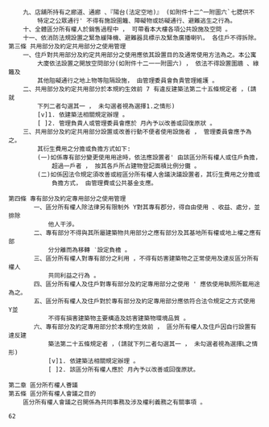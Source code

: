         九、店舖所持有之廊道、通廊 、『陽台(法定空地)』 (如附件十二^一附圖六`七腮供不
            特定之公眾通行' 不得有施設圉籬、障礙物或妨礙通行、避難逃生之行為。
        十、全體區分所有權人於銷售過程中 ， 可帶看本大樓各項公共設施及空問 。
        十一、依消防法規設置之緊急緩降機、避難器具標示及緊急廣播喇叭， 各住戶不得拆除。
    第三條 共用部分及約定共用部分之使用管理
        一、住戶對共用部分及約定共用部分之使用應依其設置目的及通常使用方法為之。本公寓
            大廈依法設置之開放空問部分(如附件十二一一附圖六) ， 依法不得設置圍牆 、綠籬及
            其他阻礙通行之地上物等阻隔設施， 由管理委員會負貴管理維護 。
        二、共用部分及約定共用部分於本規約生效前 7 有違反建築法第二十五條規定者 ，(請就
            下列二者勾選其一 ， 未勾選者視為選擇1.之情形)
            [v]1. 依建築法相關規定辦理 。
            [ ]2. 管理負貴人或管理委員會應於 月內予以改善或回復原狀 。
        三、共用部分及約定共用部分設置或改善行動不便者使用設施者 ， 管理委員會應予為之。
            其衍生費用之分擔或負擔方式如下:
            (一)如係專有部分變更使用用途時，依法應設置者' 由該區分所有權人或住戶負擔，
                超過一戶者 ， 按其各戶所占建物登記面積比例分攤 。
            (二)如係因法令規定須改善或經區分所有權人舍議決議設置者，其衍生費用之分擔或
                負擔方式， 由管理費或公共基金支應。

    第四條 專有部分及約定專用部分之使用管理
           一、區分所有權人除法律另有限制外 Y對其專有郡分，得自由使用 、收益、處分，並排除
               他人干涉。
           二、專有部分不得與其所屬建築物共用部分之應有部分及其基地所有權或地上權之應有部
               分分離而為移轉 ‵設定負檐 。
           三、區分所有權人對專有部分之利用 ，不得有妨害建築物之正常使用及達反區分所有權人
               共同利益之行為 。
           四、區分所有權人及住戶對專有部分及約定專用部分之使用 ' 應依使用執照所載用途為之。
           五、區分所有權人及住戶對於專有部分及約定專用部分應依符合法令規定之方式使用 Y並
               不得有損害建築物主要構造及妨害建築物環境品質 。
           六、專有部分及約定專用部分於本規約生效前 ， 區分所有權人及住戶因自行設置有達反建
               築法第二十五條規定者 ，(請就下列二者勾選其一 ， 未勾選者視為選擇L之情形)
               [v]1. 依建築法相關規定辦理 。
               [ ]2. 該區分所有權人應於 月內予以改善或回復原狀。

    第二章 區分所冇權人薈議
    第五條 區分所有權人會議之目的
        區分所有權人會議之召開係為共同事務及涉及權利義務之有關事項 。

    62

